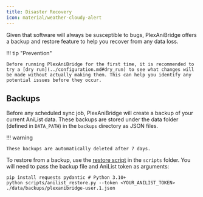 ```yaml
---
title: Disaster Recovery
icon: material/weather-cloudy-alert
---
```


Given that software will always be susceptible to bugs, PlexAniBridge offers a backup and restore feature to help you recover from any data loss.

!!! tip "Prevention"

    Before running PlexAniBridge for the first time, it is recommended to try a [dry run](../configuration.md#dry_run) to see what changes will be made without actually making them. This can help you identify any potential issues before they occur.

## Backups

Before any scheduled sync job, PlexAniBridge will create a backup of your current AniList data. These backups are stored under the data folder (defined in `DATA_PATH`) in the `backups` directory as JSON files.

!!! warning

    These backups are automatically deleted after 7 days.

To restore from a backup, use the [restore script](https://github.com/eliasbenb/PlexAniBridge/blob/main/scripts/anilist_restore.py) in the `scripts` folder. You will need to pass the backup file and AniList token as arguments:

```shell
pip install requests pydantic # Python 3.10+
python scripts/anilist_restore.py --token <YOUR_ANILIST_TOKEN> ./data/backups/plexanibridge-user.1.json
```

